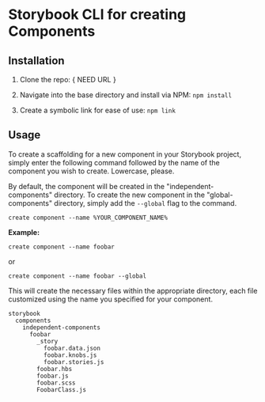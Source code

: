# Storybook CLI for creating Components

## Installation

1. Clone the repo: { NEED URL }

2. Navigate into the base directory and install via NPM: `npm install`

3. Create a symbolic link for ease of use: `npm link`

## Usage

To create a scaffolding for a new component in your Storybook project, simply enter the following command followed by the name of the component you wish to create. Lowercase, please.

By default, the component will be created in the "independent-components" directory. To create the new component in the "global-components" directory, simply add the `--global` flag to the command.

`create component --name %YOUR_COMPONENT_NAME%`

**Example:**

`create component --name foobar`

or

`create component --name foobar --global`

This will create the necessary files within the appropriate directory, each file customized using the name you specified for your component.


```
storybook
  components
    independent-components
      foobar
        _story
          foobar.data.json
          foobar.knobs.js
          foobar.stories.js
        foobar.hbs
        foobar.js
        foobar.scss
        FoobarClass.js
```
